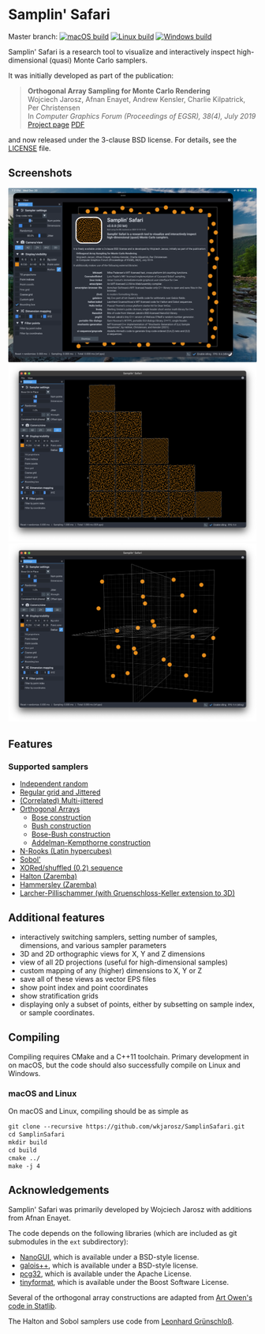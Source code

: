 # Samplin' Safari

Master branch:
[![macOS build](https://github.com/wkjarosz/SamplinSafari/actions/workflows/ci-mac.yml/badge.svg?branch=master)](https://github.com/wkjarosz/SamplinSafari/actions/workflows/ci-mac.yml)
[![Linux build](https://github.com/wkjarosz/SamplinSafari/actions/workflows/ci-linux.yml/badge.svg?branch=master)](https://github.com/wkjarosz/SamplinSafari/actions/workflows/ci-linux.yml)
[![Windows build](https://github.com/wkjarosz/SamplinSafari/actions/workflows/ci-windows.yml/badge.svg?branch=master)](https://github.com/wkjarosz/SamplinSafari/actions/workflows/ci-windows.yml)

Samplin' Safari is a research tool to visualize and interactively inspect high-dimensional (quasi) Monte Carlo samplers.

It was initially developed as part of the publication:

> **Orthogonal Array Sampling for Monte Carlo Rendering**<br/>
> Wojciech Jarosz, Afnan Enayet, Andrew Kensler, Charlie Kilpatrick, Per Christensen<br/>
> In *Computer Graphics Forum (Proceedings of EGSR), 38(4), July 2019*<br/>
> [Project page](https://cs.dartmouth.edu/~wjarosz/publications/jarosz19orthogonal.html)
> [PDF](https://cs.dartmouth.edu/~wjarosz/publications/jarosz19orthogonal.pdf)

and now released under the 3-clause BSD license. For details, see the [LICENSE](LICENSE) file.

## Screenshots

![Screenshot](resources/screenshot1.png "Screenshot1")
![Screenshot](resources/screenshot2.png "Screenshot2")
![Screenshot](resources/screenshot3.png "Screenshot3")

## Features

### Supported samplers

* [Independent random](include/sampler/Random.h)
* [Regular grid and Jittered](include/sampler/Jittered.h)
* [(Correlated) Multi-jittered](include/sampler/MultiJittered.h)
* [Orthogonal Arrays](include/sampler/OA.h#L20)
    * [Bose construction](include/sampler/OABose.h)
    * [Bush construction](include/sampler/OABush.h)
    * [Bose-Bush construction](include/sampler/OABoseBush.h)
    * [Addelman-Kempthorne construction]((include/sampler/OAAddelmanKempthorne.h))
* [N-Rooks (Latin hypercubes)](include/sampler/NRooks.h)
* [Sobol'](include/sampler/Sobol.h)
* [XORed/shuffled (0,2) sequence](include/sampler/Sobol.h#L40)
* [Halton (Zaremba)](include/sampler/Halton.h)
* [Hammersley (Zaremba)](include/sampler/Hammersley.h)
* [Larcher-Pillischammer (with Gruenschloss-Keller extension to 3D)](include/sampler/LP.h)

## Additional features
* interactively switching samplers, setting number of samples, dimensions, and various sampler parameters
* 3D and 2D orthographic views for X, Y and Z dimensions
* view of all 2D projections (useful for high-dimensional samples)
* custom mapping of any (higher) dimensions to X, Y or Z
* save all of these views as vector EPS files
* show point index and point coordinates
* show stratification grids
* displaying only a subset of points, either by subsetting on sample index, or sample coordinates.

## Compiling

Compiling requires CMake and a C++11 toolchain. Primary development in on macOS, but the code should also successfully compile on Linux and Windows.

### macOS and Linux

On macOS and Linux, compiling should be as simple as

    git clone --recursive https://github.com/wkjarosz/SamplinSafari.git
    cd SamplinSafari
    mkdir build
    cd build
    cmake ../
    make -j 4

## Acknowledgements

Samplin' Safari was primarily developed by Wojciech Jarosz with additions from Afnan Enayet.

The code depends on the following libraries (which are included as git submodules in the `ext` subdirectory):

* [NanoGUI](https://github.com/wjakob/nanogui), which is available under a BSD-style license.
* [galois++](https://github.com/wkjarosz/galois), which is available under a BSD-style license.
* [pcg32](https://github.com/wjakob/pcg32), which is available under the Apache License.
* [tinyformat](https://github.com/mitsuba-renderer/tinyformat), which is available under the Boost Software License.

Several of the orthogonal array constructions are adapted from [Art Owen's code in Statlib](http://ftp.uni-bayreuth.de/math/statlib/designs/).

The Halton and Sobol samplers use code from [Leonhard Grünschloß](http://gruenschloss.org/).
